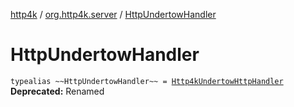 [http4k](../index.md) / [org.http4k.server](index.md) / [HttpUndertowHandler](./-http-undertow-handler.md)

# HttpUndertowHandler

`typealias ~~HttpUndertowHandler~~ = `[`Http4kUndertowHttpHandler`](-http4k-undertow-http-handler/index.md)
**Deprecated:** Renamed


